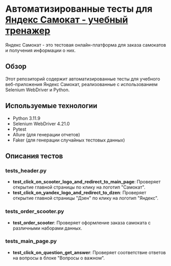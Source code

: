 # Автоматизированные тесты для [Яндекс Самокат - учебный тренажер](https://qa-scooter.praktikum-services.ru/)

Яндекс Самокат - это тестовая онлайн-платформа для заказа самокатов и получения информации о них.

## Обзор

Этот репозиторий содержит автоматизированные тесты для учебного веб-приложения Яндекс Самокат, реализованные с использованием Selenium WebDriver и Python.

## Используемые технологии

- Python 3.11.9
- Selenium WebDriver 4.21.0
- Pytest
- Allure (для генерации отчетов)
- Faker (для генерации случайных тестовых данных)

## Описания тестов

### tests_header.py

- **test_click_on_scooter_logo_and_redirect_to_main_page**: Проверяет открытие главной страницы по клику на логотип "Самокат".
- **test_click_on_yandex_logo_and_redirect_to_dzen**: Проверяет открытие главной страницы "Дзен" по клику на логотип "Яндекс".

### tests_order_scooter.py

- **test_order_scooter**: Проверяет оформление заказа самоката с различными наборами данных.

### tests_main_page.py

- **test_click_on_question_get_answer**: Проверяет соответствие ответов на вопросы в блоке "Вопросы о важном".
